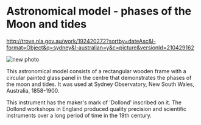 # Astronomical model - phases of the Moon and tides

<http://trove.nla.gov.au/work/192420272?sortby=dateAsc&l-format=Object&q=sydney&l-australian=y&c=picture&versionId=210429162>

![new photo](http://images.powerhousemuseum.com/images/zoomify/TLF_mediums/226599.jpg)

This astronomical model consists of a rectangular wooden frame with a circular painted glass panel in the centre that demonstrates the phases of the moon and tides.
It was used at Sydney Observatory, New South Wales, Australia, 1858-1900.

This instrument has the maker's mark of 'Dollond' inscribed on it. The Dollond workshops in England produced quality precision and scientific instruments over a long period of time in the 19th century.


